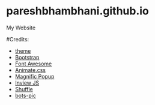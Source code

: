 # pareshbhambhani.github.io

My Website

#Credits: 
- <a href="https://github.com/ahmedfaruk/iamx-html" target="_blank">theme</a>
- <a href="http://getbootstrap.com/" target="_blank">Bootstrap</a>
- <a href="https://fortawesome.github.io/Font-Awesome/" target="_blank">Font Awesome</a>
- <a href="https://daneden.github.io/animate.css/" target="_blank">Animate.css</a>
- <a href="http://dimsemenov.com/plugins/magnific-popup/" target="_blank">Magnific Popup</a>
- <a href="https://github.com/protonet/jquery.inview" target="_blank">Inview JS</a>
- <a href="http://vestride.github.io/Shuffle/" target="_blank">Shuffle</a>
- <a href="http://people.idsia.ch/~gianni/SwarmRobotics/swarm_robotics.html" target="_blank">bots-pic</a>
